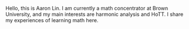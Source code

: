 Hello, this is Aaron Lin. I am currently a math concentrator at Brown University, and my main interests are harmonic analysis and HoTT. I share my experiences of learning math here. 
